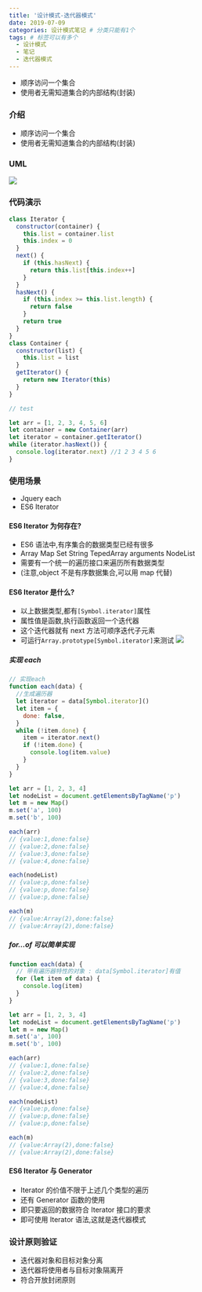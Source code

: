 ```yaml
---
title: '设计模式-迭代器模式'
date: 2019-07-09
categories: 设计模式笔记 # 分类只能有1个
tags: # 标签可以有多个
  - 设计模式
  - 笔记
  - 迭代器模式
---
```


- 顺序访问一个集合
- 使用者无需知道集合的内部结构(封装)

<!-- more -->

### 介绍

- 顺序访问一个集合
- 使用者无需知道集合的内部结构(封装)

### UML

![](http://lailailee.oss-cn-chengdu.aliyuncs.com/%E5%8D%9A%E5%AE%A2%E5%9B%BE%E7%89%87/%E8%BF%AD%E4%BB%A3%E5%99%A8%E6%A8%A1%E5%BC%8F.png)

### 代码演示

```javascript
class Iterator {
  constructor(container) {
    this.list = container.list
    this.index = 0
  }
  next() {
    if (this.hasNext) {
      return this.list[this.index++]
    }
  }
  hasNext() {
    if (this.index >= this.list.length) {
      return false
    }
    return true
  }
}
class Container {
  constructor(list) {
    this.list = list
  }
  getIterator() {
    return new Iterator(this)
  }
}

// test

let arr = [1, 2, 3, 4, 5, 6]
let container = new Container(arr)
let iterator = container.getIterator()
while (iterator.hasNext()) {
  console.log(iterator.next) //1 2 3 4 5 6
}
```

### 使用场景

- Jquery each
- ES6 Iterator

#### ES6 Iterator 为何存在?

- ES6 语法中,有序集合的数据类型已经有很多
- Array Map Set String TepedArray arguments NodeList
- 需要有一个统一的遍历接口来遍历所有数据类型
- (注意,object 不是有序数据集合,可以用 map 代替)

#### ES6 Iterator 是什么?

- 以上数据类型,都有`[Symbol.iterator]`属性
- 属性值是函数,执行函数返回一个迭代器
- 这个迭代器就有 next 方法可顺序迭代子元素
- 可运行`Array.prototype[Symbol.iterator]`来测试
  ![](http://lailailee.oss-cn-chengdu.aliyuncs.com/%E5%8D%9A%E5%AE%A2%E5%9B%BE%E7%89%87/%E8%BF%AD%E4%BB%A3%E5%99%A8%E6%A8%A1%E5%BC%8F%E6%88%AA%E5%9B%BE.jpg)

##### 实现 each

```javascript
// 实现each
function each(data) {
  //生成遍历器
  let iterator = data[Symbol.iterator]()
  let item = {
    done: false,
  }
  while (!item.done) {
    item = iterator.next()
    if (!item.done) {
      console.log(item.value)
    }
  }
}

let arr = [1, 2, 3, 4]
let nodeList = document.getElementsByTagName('p')
let m = new Map()
m.set('a', 100)
m.set('b', 100)

each(arr)
// {value:1,done:false}
// {value:2,done:false}
// {value:3,done:false}
// {value:4,done:false}

each(nodeList)
// {value:p,done:false}
// {value:p,done:false}
// {value:p,done:false}

each(m)
// {value:Array(2),done:false}
// {value:Array(2),done:false}
```

##### for...of 可以简单实现

```javascript
function each(data) {
  // 带有遍历器特性的对象 : data[Symbol.iterator]有值
  for (let item of data) {
    console.log(item)
  }
}

let arr = [1, 2, 3, 4]
let nodeList = document.getElementsByTagName('p')
let m = new Map()
m.set('a', 100)
m.set('b', 100)

each(arr)
// {value:1,done:false}
// {value:2,done:false}
// {value:3,done:false}
// {value:4,done:false}

each(nodeList)
// {value:p,done:false}
// {value:p,done:false}
// {value:p,done:false}

each(m)
// {value:Array(2),done:false}
// {value:Array(2),done:false}
```

#### ES6 Iterator 与 Generator

- Iterator 的价值不限于上述几个类型的遍历
- 还有 Generator 函数的使用
- 即只要返回的数据符合 Iterator 接口的要求
- 即可使用 Iterator 语法,这就是迭代器模式

### 设计原则验证

- 迭代器对象和目标对象分离
- 迭代器将使用者与目标对象隔离开
- 符合开放封闭原则
